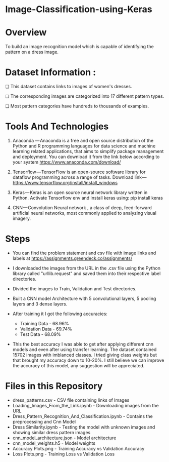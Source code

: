 # Image-Classification-using-Keras

# Overview
To build an image recognition model which is capable of identifying the pattern on a dress image.

# Dataset Information : 
❏ This dataset contains links to images of women's dresses.

❏ The corresponding images are categorized into 17 different pattern types.

❏ Most pattern categories have hundreds to thousands of examples.


# Tools And Technologies
1) Anaconda — Anaconda is a free and open source distribution of the Python and R programming languages for data science and machine  learning related applications, that aims to simplify package management and deployment. You can download it from the link below according to your system https://www.anaconda.com/download/

2) Tensorflow — TensorFlow is an open-source software library for dataflow programming across a range of tasks. Download link — https://www.tensorflow.org/install/install_windows

3) Keras — Keras is an open source neural network library written in Python. Activate Tensorflow env and install keras using:
pip install keras

4) CNN — Convolution Neural network , a class of deep, feed-forward artificial neural networks, most commonly applied to analyzing visual imagery.

# Steps

* You can find the problem statement and csv file with image links and labels at https://assignments.greendeck.co/assignments/

* I downloaded the images from the URL in the .csv file using the Python library called "urllib.request" and saved them into their respective label directories.

* Divided the images to Train, Validation and Test directories.

* Built a CNN model Architecture with 5 convolutional layers, 5 pooling layers and 3 dense layers.

* After training it I got the following accuracies:
    * Training Data - 68.96%
    * Validation Data - 69.74%
    * Test Data - 68.09%

* This the best accuracy I was able to get after applying different cnn models and even after using transfer learning. The dataset contained 15702 images with imblanced classes. I tried giving class weights but that brought my accuracy down to 10-20%. I still believe we can improve the accuracy of this model, any suggestion will be appreciated.

# Files in this Repository

* dress_patterns.csv - CSV file containing links of Images
* Loading_Images_From_the_Link.ipynb - Downloading images from the URL
* Dress_Pattern_Recognition_And_Classification.ipynb - Contains the preprocessing and Cnn Model
* Dress Similarity.ipynb - Testing the model with unknown images and showing similar dress pattern images
* cnn_model_architecture.json - Model architecture
* cnn_model_weights.h5 - Model weights
* Accuracy Plots.png - Training Accuracy vs Validation Accuracy
* Loss Plots.png - Training Loss vs Validation Loss
